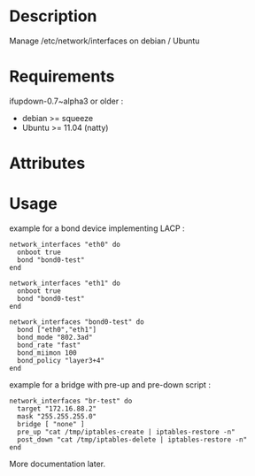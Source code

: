 Description
===========

Manage /etc/network/interfaces on debian / Ubuntu

Requirements
============

ifupdown-0.7~alpha3 or older :
* debian >= squeeze
* Ubuntu >= 11.04 (natty)

Attributes
==========

Usage
=====
example for a bond device implementing LACP : 

    network_interfaces "eth0" do
      onboot true
      bond "bond0-test"
    end
    
    network_interfaces "eth1" do
      onboot true
      bond "bond0-test"
    end
    
    network_interfaces "bond0-test" do
      bond ["eth0","eth1"]
      bond_mode "802.3ad"
      bond_rate "fast"
      bond_miimon 100
      bond_policy "layer3+4"
    end

example for a bridge with pre-up and pre-down script :

    network_interfaces "br-test" do
      target "172.16.88.2"
      mask "255.255.255.0"
      bridge [ "none" ]
      pre_up "cat /tmp/iptables-create | iptables-restore -n"
      post_down "cat /tmp/iptables-delete | iptables-restore -n"
    end

More documentation later.
